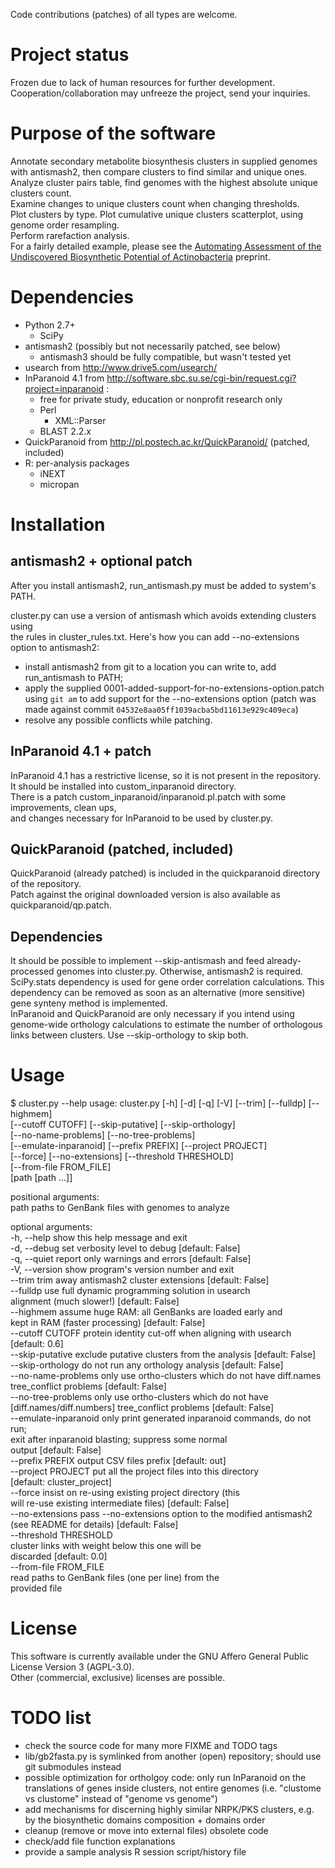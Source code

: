 Code contributions (patches) of all types are welcome.

Project status
==============
Frozen due to lack of human resources for further development.
Cooperation/collaboration may unfreeze the project, send your inquiries.

Purpose of the software
=======================
Annotate secondary metabolite biosynthesis clusters in supplied genomes with antismash2,
then compare clusters to find similar and unique ones.  
Analyze cluster pairs table, find genomes with the highest absolute unique clusters count.  
Examine changes to unique clusters count when changing thresholds.  
Plot clusters by type. Plot cumulative unique clusters scatterplot, using genome order resampling.  
Perform rarefaction analysis.  
For a fairly detailed example, please see the [Automating Assessment of the Undiscovered Biosynthetic Potential of Actinobacteria](http://biorxiv.org/content/early/2016/01/07/036087) preprint.

Dependencies
============
* Python 2.7+
    * SciPy
* antismash2 (possibly but not necessarily patched, see below)
    * antismash3 should be fully compatible, but wasn't tested yet
* usearch from http://www.drive5.com/usearch/
* InParanoid 4.1 from http://software.sbc.su.se/cgi-bin/request.cgi?project=inparanoid :
    * free for private study, education or nonprofit research only
    * Perl
        * XML::Parser
    * BLAST 2.2.x
* QuickParanoid from http://pl.postech.ac.kr/QuickParanoid/ (patched, included)
* R: per-analysis packages
    * iNEXT
    * micropan

Installation
============

antismash2 + optional patch
---------------------------
After you install antismash2, run_antismash.py must be added to system's PATH.

cluster.py can use a version of antismash which avoids extending clusters using  
the rules in cluster_rules.txt. Here's how you can add --no-extensions option to antismash2:

- install antismash2 from git to a location you can write to, add run_antismash
  to PATH;
- apply the supplied 0001-added-support-for-no-extensions-option.patch using
  `git am` to add support for the --no-extensions option (patch was made against
  commit `04532e8aa05ff1039acba5bd11613e929c409eca`)
- resolve any possible conflicts while patching.

InParanoid 4.1 + patch
----------------------
InParanoid 4.1 has a restrictive license, so it is not present in the repository.  
It should be installed into custom_inparanoid directory.  
There is a patch custom_inparanoid/inparanoid.pl.patch with some improvements, clean ups,  
and changes necessary for InParanoid to be used by cluster.py.

QuickParanoid (patched, included)
---------------------------------
QuickParanoid (already patched) is included in the quickparanoid directory of the repository.  
Patch against the original downloaded version is also available as quickparanoid/qp.patch.

Dependencies
------------
It should be possible to implement --skip-antismash and feed already-processed genomes into cluster.py.
Otherwise, antismash2 is required.  
SciPy.stats dependency is used for gene order correlation calculations.
This dependency can be removed as soon as an alternative (more sensitive) gene synteny method is implemented.  
InParanoid and QuickParanoid are only necessary if you intend using genome-wide orthology calculations
to estimate the number of orthologous links between clusters. Use --skip-orthology to skip both.

Usage
=====
$ cluster.py --help
usage: cluster.py [-h] [-d] [-q] [-V] [--trim] [--fulldp] [--highmem]  
                  [--cutoff CUTOFF] [--skip-putative] [--skip-orthology]  
                  [--no-name-problems] [--no-tree-problems]  
                  [--emulate-inparanoid] [--prefix PREFIX] [--project PROJECT]  
                  [--force] [--no-extensions] [--threshold THRESHOLD]  
                  [--from-file FROM_FILE]  
                  [path [path ...]]  

positional arguments:  
  path                  paths to GenBank files with genomes to analyze  

optional arguments:  
  -h, --help            show this help message and exit  
  -d, --debug           set verbosity level to debug [default: False]  
  -q, --quiet           report only warnings and errors [default: False]  
  -V, --version         show program's version number and exit  
  --trim                trim away antismash2 cluster extensions [default: False]  
  --fulldp              use full dynamic programming solution in usearch  
                        alignment (much slower!) [default: False]  
  --highmem             assume huge RAM: all GenBanks are loaded early and  
                        kept in RAM (faster processing) [default: False]  
  --cutoff CUTOFF       protein identity cut-off when aligning with usearch [default: 0.6]  
  --skip-putative       exclude putative clusters from the analysis [default: False]  
  --skip-orthology      do not run any orthology analysis [default: False]  
  --no-name-problems    only use ortho-clusters which do not have diff.names  
                        tree_conflict problems [default: False]  
  --no-tree-problems    only use ortho-clusters which do not have  
                        [diff.names/diff.numbers] tree_conflict problems [default: False]  
  --emulate-inparanoid  only print generated inparanoid commands, do not run;  
                        exit after inparanoid blasting; suppress some normal  
                        output [default: False]  
  --prefix PREFIX       output CSV files prefix [default: out]  
  --project PROJECT     put all the project files into this directory  
                        [default: cluster_project]  
  --force               insist on re-using existing project directory (this  
                        will re-use existing intermediate files) [default: False]  
  --no-extensions       pass --no-extensions option to the modified antismash2  
                        (see README for details) [default: False]  
  --threshold THRESHOLD  
                        cluster links with weight below this one will be  
                        discarded [default: 0.0]  
  --from-file FROM_FILE  
                        read paths to GenBank files (one per line) from the  
                        provided file  

License
=======
This software is currently available under the GNU Affero General Public License Version 3 (AGPL-3.0).  
Other (commercial, exclusive) licenses are possible.

TODO list
=========
- check the source code for many more FIXME and TODO tags
- lib/gb2fasta.py is symlinked from another (open) repository; should use git submodules instead
- possible optimization for ortholgoy code: only run InParanoid on the translations of genes
  inside clusters, not entire genomes (i.e. "clustome vs clustome" instead of "genome vs genome")
- add mechanisms for discerning highly similar NRPK/PKS clusters,
  e.g. by the biosynthetic domains composition + domains order
- cleanup (remove or move into external files) obsolete code
- check/add file function explanations
- provide a sample analysis R session script/history file
